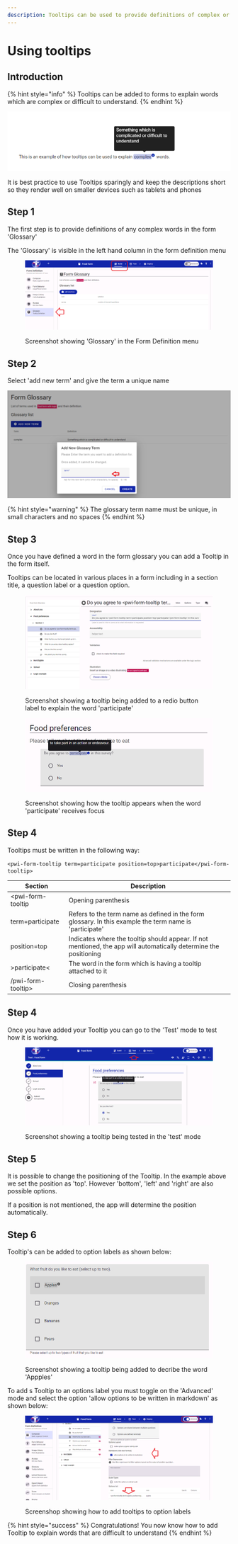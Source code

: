 ```yaml
---
description: Tooltips can be used to provide definitions of complex or technical words
---
```


# Using tooltips

## Introduction

{% hint style="info" %}
Tooltips can be added to forms to explain words which are complex or difficult to understand.&#x20;
{% endhint %}

![An example of a tooltip being used to explain the meaning of the word 'complex'](<../../../.gitbook/assets/image (299) (1) (1) (1) (1) (1) (1) (1).png>)

It is best practice to use Tooltips sparingly and keep the descriptions short so they render well on smaller devices such as tablets and phones

## Step 1

The first step is to provide definitions of any complex words in the form 'Glossary'

The 'Glossary' is visible in the left hand column in the form definition menu

<figure><img src="../../../.gitbook/assets/image (6).png" alt=""><figcaption><p>Screenshot showing 'Glossary' in the Form Definition menu</p></figcaption></figure>

## Step 2

Select 'add new term' and give the term a unique name

![Screenshot showing the input feild for a new glossary term](<../../../.gitbook/assets/image (301) (1) (1) (1) (1) (1) (1) (1) (2).png>)

{% hint style="warning" %}
The glossary term name must be unique, in small characters and no spaces
{% endhint %}

## Step 3

Once you have defined a word in the form glossary you can add a Tooltip in the form itself.

Tooltips can be located in various places in a form including in a section title, a question label or a question option.

<figure><img src="../../../.gitbook/assets/image (1) (1).png" alt=""><figcaption><p>Screenshot showing a tooltip being added to a redio button label to explain the word 'participate'</p></figcaption></figure>

<figure><img src="../../../.gitbook/assets/image (2) (1).png" alt=""><figcaption><p>Screenshot showing how the tooltip appears when the word 'participate' receives focus</p></figcaption></figure>

## Step 4

Tooltips must be written in the following way:

```
<pwi-form-tooltip term=participate position=top>participate</pwi-form-tooltip>
```

| Section            | Description                                                                                                       |
| ------------------ | ----------------------------------------------------------------------------------------------------------------- |
| \<pwi-form-tooltip | Opening parenthesis                                                                                               |
| term=participate   | Refers to the term name as defined in the form glossary. In this example the term name is 'participate'           |
| position=top       | Indicates where the tooltip should appear. If not mentioned, the app will automatically determine the positioning |
| >participate<      | The word in the form which is having a tooltip attached to it                                                     |
| /pwi-form-tooltip> | Closing parenthesis                                                                                               |

## Step 4

Once you have added your Tooltip you can go to the 'Test' mode to test how it is working.

<figure><img src="../../../.gitbook/assets/image (3) (1).png" alt=""><figcaption><p>Screenshot showing a tooltip being tested in the 'test' mode</p></figcaption></figure>

## Step 5

It is possible to change the positioning of the Tooltip. In the example above we set the position as 'top'. However 'bottom', 'left' and 'right' are also possible options.

If a position is not mentioned, the app will determine the position automatically.

## Step 6

Tooltip's can be added to option labels as shown below:

<figure><img src="../../../.gitbook/assets/image (4) (1).png" alt=""><figcaption><p>Screenshot showing a tooltip being added to decribe the word 'Appples'</p></figcaption></figure>

To add s Tooltip to an options label you must toggle on the 'Advanced' mode and select the option 'allow options to be written in markdown' as shown below:

<figure><img src="../../../.gitbook/assets/image (5) (1).png" alt=""><figcaption><p>Screenshop showing how to add tooltips to option labels</p></figcaption></figure>

{% hint style="success" %}
Congratulations!  You now know how to add Tooltip to explain words that are difficult to understand
{% endhint %}
